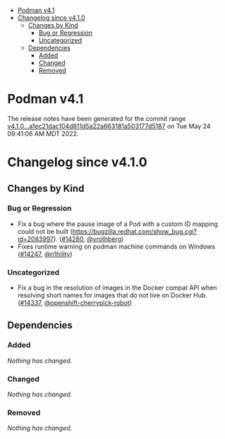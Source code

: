 - [Podman v4.1](#podman-v41)
- [Changelog since v4.1.0](#changelog-since-v410)
  - [Changes by Kind](#changes-by-kind)
    - [Bug or Regression](#bug-or-regression)
    - [Uncategorized](#uncategorized)
  - [Dependencies](#dependencies)
    - [Added](#added)
    - [Changed](#changed)
    - [Removed](#removed)

# Podman v4.1

The release notes have been generated for the commit range
[v4.1.0...a1ec21dac104d811d5a22a663181a503177d5187](https://github.com/containers/podman/compare/v4.1.0...a1ec21dac104d811d5a22a663181a503177d5187) on Tue May 24 09:41:06 AM MDT 2022.

# Changelog since v4.1.0

## Changes by Kind

### Bug or Regression
 - Fix a bug where the pause image of a Pod with a custom ID mapping could not be built (https://bugzilla.redhat.com/show_bug.cgi?id=2083997). ([#14280](https://github.com/containers/podman/pull/14280), [@vrothberg](https://github.com/vrothberg))
 - Fixes runtime warning on podman machine commands on Windows ([#14247](https://github.com/containers/podman/pull/14247), [@n1hility](https://github.com/n1hility))

### Uncategorized
 - Fix a bug in the resolution of images in the Docker compat API when resolving short names for images that do not live on Docker Hub. ([#14337](https://github.com/containers/podman/pull/14337), [@openshift-cherrypick-robot](https://github.com/openshift-cherrypick-robot))

## Dependencies

### Added
_Nothing has changed._

### Changed
_Nothing has changed._

### Removed
_Nothing has changed._
